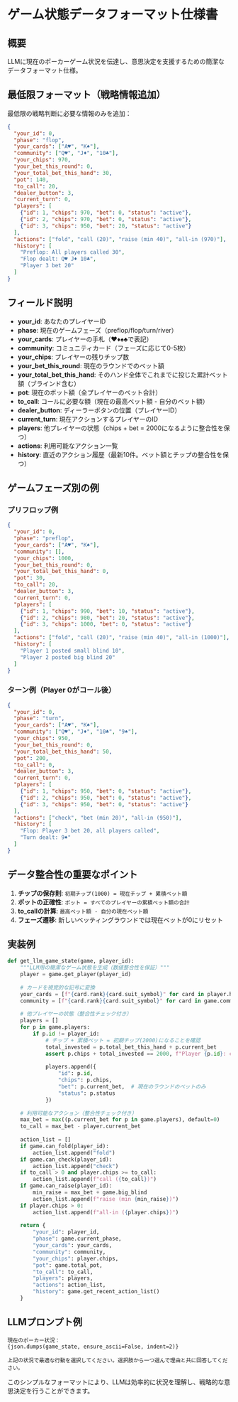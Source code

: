 # ゲーム状態データフォーマット仕様書

## 概要
LLMに現在のポーカーゲーム状況を伝達し、意思決定を支援するための簡潔なデータフォーマット仕様。

## 最低限フォーマット（戦略情報追加）

最低限の戦略判断に必要な情報のみを追加：

```json
{
  "your_id": 0,
  "phase": "flop",
  "your_cards": ["A♥", "K♠"],
  "community": ["Q♥", "J♦", "10♣"],
  "your_chips": 970,
  "your_bet_this_round": 0,
  "your_total_bet_this_hand": 30,
  "pot": 140,
  "to_call": 20,
  "dealer_button": 3,
  "current_turn": 0,
  "players": [
    {"id": 1, "chips": 970, "bet": 0, "status": "active"},
    {"id": 2, "chips": 970, "bet": 0, "status": "active"},
    {"id": 3, "chips": 950, "bet": 20, "status": "active"}
  ],
  "actions": ["fold", "call (20)", "raise (min 40)", "all-in (970)"],
  "history": [
    "Preflop: All players called 30",
    "Flop dealt: Q♥ J♦ 10♣",
    "Player 3 bet 20"
  ]
}
```


## フィールド説明

- **your_id**: あなたのプレイヤーID
- **phase**: 現在のゲームフェーズ（preflop/flop/turn/river）
- **your_cards**: プレイヤーの手札（♥♦♠♣で表記）
- **community**: コミュニティカード（フェーズに応じて0-5枚）
- **your_chips**: プレイヤーの残りチップ数
- **your_bet_this_round**: 現在のラウンドでのベット額
- **your_total_bet_this_hand**: そのハンド全体でこれまでに投じた累計ベット額（ブラインド含む）
- **pot**: 現在のポット額（全プレイヤーのベット合計）
- **to_call**: コールに必要な額（現在の最高ベット額 - 自分のベット額）
- **dealer_button**: ディーラーボタンの位置（プレイヤーID）
- **current_turn**: 現在アクションするプレイヤーのID
 - **players**: 他プレイヤーの状態（chips + bet = 2000になるように整合性を保つ）
- **actions**: 利用可能なアクション一覧
- **history**: 直近のアクション履歴（最新10件。ベット額とチップの整合性を保つ）

## ゲームフェーズ別の例

### プリフロップ例
```json
{
  "your_id": 0,
  "phase": "preflop",
  "your_cards": ["A♥", "K♠"],
  "community": [],
  "your_chips": 1000,
  "your_bet_this_round": 0,
  "your_total_bet_this_hand": 0,
  "pot": 30,
  "to_call": 20,
  "dealer_button": 3,
  "current_turn": 0,
  "players": [
    {"id": 1, "chips": 990, "bet": 10, "status": "active"},
    {"id": 2, "chips": 980, "bet": 20, "status": "active"},
    {"id": 3, "chips": 1000, "bet": 0, "status": "active"}
  ],
  "actions": ["fold", "call (20)", "raise (min 40)", "all-in (1000)"],
  "history": [
    "Player 1 posted small blind 10",
    "Player 2 posted big blind 20"
  ]
}
```

### ターン例（Player 0がコール後）
```json
{
  "your_id": 0,
  "phase": "turn",
  "your_cards": ["A♥", "K♠"],
  "community": ["Q♥", "J♦", "10♣", "9♠"],
  "your_chips": 950,
  "your_bet_this_round": 0,
  "your_total_bet_this_hand": 50,
  "pot": 200,
  "to_call": 0,
  "dealer_button": 3,
  "current_turn": 0,
  "players": [
    {"id": 1, "chips": 950, "bet": 0, "status": "active"},
    {"id": 2, "chips": 950, "bet": 0, "status": "active"},
    {"id": 3, "chips": 950, "bet": 0, "status": "active"}
  ],
  "actions": ["check", "bet (min 20)", "all-in (950)"],
  "history": [
    "Flop: Player 3 bet 20, all players called",
    "Turn dealt: 9♠"
  ]
}
```

## データ整合性の重要なポイント

1. **チップの保存則**: `初期チップ(1000) = 現在チップ + 累積ベット額`
2. **ポットの正確性**: `ポット = すべてのプレイヤーの累積ベット額の合計`
3. **to_callの計算**: `最高ベット額 - 自分の現在ベット額`
4. **フェーズ遷移**: 新しいベッティングラウンドでは現在ベットが0にリセット

## 実装例

```python
def get_llm_game_state(game, player_id):
    """LLM用の簡潔なゲーム状態を生成（数値整合性を保証）"""
    player = game.get_player(player_id)
    
    # カードを視覚的な記号に変換
    your_cards = [f"{card.rank}{card.suit_symbol}" for card in player.hole_cards]
    community = [f"{card.rank}{card.suit_symbol}" for card in game.community_cards]
    
    # 他プレイヤーの状態（整合性チェック付き）
    players = []
    for p in game.players:
        if p.id != player_id:
            # チップ + 累積ベット = 初期チップ(2000)になることを確認
            total_invested = p.total_bet_this_hand + p.current_bet
            assert p.chips + total_invested == 2000, f"Player {p.id}: chip inconsistency"
            
            players.append({
                "id": p.id,
                "chips": p.chips,
                "bet": p.current_bet,  # 現在のラウンドのベットのみ
                "status": p.status
            })
    
    # 利用可能なアクション（整合性チェック付き）
    max_bet = max((p.current_bet for p in game.players), default=0)
    to_call = max_bet - player.current_bet
    
    action_list = []
    if game.can_fold(player_id):
        action_list.append("fold")
    if game.can_check(player_id):
        action_list.append("check")
    if to_call > 0 and player.chips >= to_call:
        action_list.append(f"call ({to_call})")
    if game.can_raise(player_id):
        min_raise = max_bet + game.big_blind
        action_list.append(f"raise (min {min_raise})")
    if player.chips > 0:
        action_list.append(f"all-in ({player.chips})")
    
    return {
        "your_id": player_id,
        "phase": game.current_phase,
        "your_cards": your_cards,
        "community": community,
        "your_chips": player.chips,
        "pot": game.total_pot,
        "to_call": to_call,
        "players": players,
        "actions": action_list,
        "history": game.get_recent_action_list()
    }
```

## LLMプロンプト例

```
現在のポーカー状況：
{json.dumps(game_state, ensure_ascii=False, indent=2)}

上記の状況で最適な行動を選択してください。選択肢から一つ選んで理由と共に回答してください。
```

このシンプルなフォーマットにより、LLMは効率的に状況を理解し、戦略的な意思決定を行うことができます。 